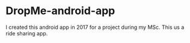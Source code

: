 # DropMe-android-app
I created this android app in 2017 for a project during my MSc.  This us a ride sharing app.
